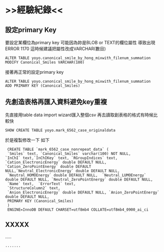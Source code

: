 # >>經驗紀錄<< #


## 設定primary Key ##

要設定某欄位為primary key 可能因為妳是BLOB or TEXT的欄位屬性 導致出現ERROR 1170
這時候建議把屬性改成VARCHAR(數目)
```
ALTER TABLE yoyo.canonical_smile_by_hong_mixwith_filenum_summation
MODIFY Canonical_Smiles VARCHAR(100)
```
接著再正常的設定primary key

```
ALTER TABLE yoyo.canonical_smile_by_hong_mixwith_filenum_summation
ADD PRIMARY KEY (Canonical_Smiles)
```

## 先創造表格再匯入資料避免key重複 ##

先直接用table data import wizard匯入整個csv 再去讀取創表格的格式有時候比較快

```
SHOW CREATE TABLE yoyo.mark_6562_case_originaldata
```

於是複製修改一下 如下
```
 CREATE TABLE `mark_6562_case_nonrepeat_data` (
 `Smiles` text, `Canonical_Smiles` varchar(100) NOT NULL,
`InChI` text,`InChIKey` text, `RGroupIndices` text, 
`Cation_ElectronicEnergy` double DEFAULT NULL, `Cation_ZeroPointEnergy` double DEFAULT NULL,`Neutral_ElectronicEnergy` double DEFAULT NULL,
 `Neutral_HOMOEnergy` double DEFAULT NULL,  `Neutral_LUMOEnergy` double DEFAULT NULL, `Neutral_ZeroPointEnergy` double DEFAULT NULL, 
 `Name` text,  `ErrorText` text,
 `StructureColumn2` text,
 `Anion_ElectronicEnergy` double DEFAULT NULL, `Anion_ZeroPointEnergy` double DEFAULT NULL,
 PRIMARY KEY (Canonical_Smiles)
 )
 ENGINE=InnoDB DEFAULT CHARSET=utf8mb4 COLLATE=utf8mb4_0900_ai_ci
```

## XXXXX ##
.....

```
.......
```
